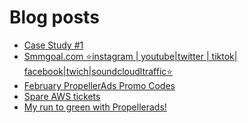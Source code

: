# Blog posts
<!-- BLOG-POST-LIST:START -->
- [Case Study #1](https://afflift.com/f/threads/case-study-1.6930/)
- [Smmgoal.com ⭐instagram | youtube|twitter | tiktok| facebook|twich|soundcloudltraffic⭐](https://afflift.com/f/threads/smmgoal-com-%E2%AD%90instagram-youtube-twitter-tiktok-facebook-twich-soundcloudltraffic%E2%AD%90.6393/)
- [February PropellerAds Promo Codes](https://afflift.com/f/threads/february-propellerads-promo-codes.10344/)
- [Spare AWS tickets](https://afflift.com/f/threads/spare-aws-tickets.10438/)
- [My run to green with Propellerads!](https://afflift.com/f/threads/my-run-to-green-with-propellerads.10440/)
<!-- BLOG-POST-LIST:END -->

